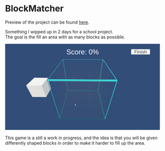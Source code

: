 # BlockMatcher

Preview of the project can be found
[here](https://kvartzcode.github.io/BlockMatcher/).

Something I wipped up in 2 days for a school project. <br/>
The goal is the fill an area with as many blocks as possible.

![Game gif](docs/game.gif)

This game is a still a work in progress, and the idea is that you will be given differently shaped blocks in order to make it harder to fill up the area.
